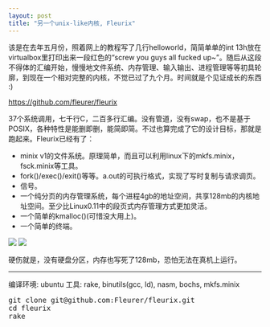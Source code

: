 ```yaml
---
layout: post
title: "另一个unix-like内核, Fleurix"
---
```


该是在去年五月份，照着网上的教程写了几行helloworld，简简单单的int 13h放在virtualbox里打印出来一段红色的“screw you guys all fucked up~”。随后从这段不得体的汇编开始，慢慢地文件系统、内存管理、输入输出、进程管理等等初具轮廓，到现在一个相对完整的内核，不觉已过了九个月。时间就是个见证成长的东西 :)

<a href="https://github.com/fleurer/fleurix">https://github.com/fleurer/fleurix</a>

37个系统调用，七千行C，二百多行汇编。没有管道，没有swap，也不是基于POSIX，各种特性是能删即删，能简即简。不过也算完成了它的设计目标，那就是跑起来。Fleurix已经有了：

<ul>
<li> minix v1的文件系统。原理简单，而且可以利用linux下的mkfs.minix，fsck.minix等工具。
<li> fork()/exec()/exit()等等。a.out的可执行格式，实现了写时复制与请求调页。
<li> 信号。
<li> 一个纯分页的内存管理系统，每个进程4gb的地址空间，共享128mb的内核地址空间。至少比Linux0.11中的段页式内存管理方式更加灵活。
<li> 一个简单的kmalloc()(可惜没大用上)。
<li> 一个简单的终端。
</ul>

<img src="http://i.min.us/im2snS.jpg"></img>
<img src="http://i.min.us/ikheqK.jpg"></img>

硬伤就是，没有硬盘分区，内存也写死了128mb，恐怕无法在真机上运行。

<hr />

编译环境: ubuntu
工具: rake, binutils(gcc, ld), nasm, bochs, mkfs.minix

<pre code="bash">
git clone git@github.com:Fleurer/fleurix.git
cd fleurix
rake
</pre>
